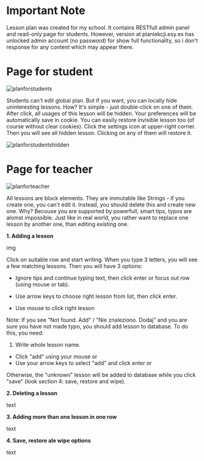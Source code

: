 # Important Note

Lesson plan was created for my school. It contains RESTfull admin panel and read-only page for students.
However, version at planlekcji.esy.es has unlocked admin account (no password) for show full functionality, so i don't response for any content which may appear there.

# Page for student

![planforstudents](https://cloud.githubusercontent.com/assets/9084222/16149284/05a10674-3490-11e6-97bc-67db4b394fb1.png)

Students can't edit global plan. But if you want, you can locally hide uninteresting lessons. How?
It's simple - just double-click on one of them. 
After click, all usages of this lesson will be hidden.
Your preferences will be automatically save in cookie.
You can easily restore invisible lesson too (of course without clear cookies).
Click the settings icon at upper-right corner. Then you will see all hidden lesson. Clicking on any of them will restore it.

![planforstudentshidden](https://cloud.githubusercontent.com/assets/9084222/16149668/b0a0d78c-3492-11e6-8f06-d0b84a3dd9db.png)

# Page for teacher

![planforteacher](https://cloud.githubusercontent.com/assets/9084222/16149752/1f1a9572-3493-11e6-9765-519c50c27709.png)

All lessons are block elements. They are immutable like Strings - if you create one, you can't edit it. Instead, you should delete this and create new one. Why? Becouse you are supported by powerfull, smart tips, typos are alomst impossible. Just like in real world, you rather want to replace one lesson by another one, than editing existing one. 


<b> 1. Adding a lesson </b>

img

Click on suitable row and start writing. When you type 3 letters, you will see a few matching lessons. Then you will have 3 options:

- Ignore tips and continue typing text, then click enter or focus out row (using mouse or tab).

- Use arrow keys to choose right lesson from list, then click enter.

- Use mouse to click right lesson


Note: If you  see "Not found. Add" / "Nie znaleziono. Dodaj" and you are sure you have not made typo, you should add lesson to database.
To do this, you need:

1. Write whole lesson name.
- Click "add" using your mouse or
- Use your arrow keys to select "add" and click enter or
 
Otherwise, the "unknown" lesson will be added to database while you click "save" (look section 4: save, restore and wipe).

<b> 2. Deleting a lesson </b>

text

<b> 3. Adding more than one lesson in one row </b>

text

<b> 4. Save, restore ale wipe options </b>

text
